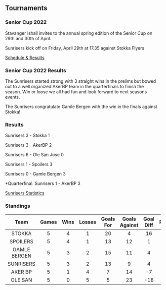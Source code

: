 ## Tournaments

### Senior Cup 2022

Stavanger Ishall invites to the annual spring edition of the Senior Cup on 29th and 30th of April.

Sunrisers kick off on Friday, April 29th at 17.35 against Stokka Flyers

[Schedule & Results](https://www.cupsupport.se/cup/visa_cscupspel.php?Cupnr=6109)

### Senior Cup 2022 Results

The Sunrisers started strong with 3 straight wins in the prelims but bowed out to a well organized AkerBP team in the quarterfinals to finish the season. Win or loose we all had fun and look forward to next seasons events.

The Sunrisers congratulate Gamle Bergen with the win in the finals against Stokka!

### Results

Sunrisers 3 - Stokka 1

Sunrisers 3 - AkerBP 2

Sunrisers 6 - Ole San Jose 0

Sunrisers 1 - Spoilers 3

Sunrisers 0 - Gamle Bergen 3

*Quarterfinal: Sunrisers 1 - AkerBP 3

[Sunrisers Statistics](https://sunrisershockey.github.io/statistics.html)

### Standings

|Team|Games|Wins|Losses|Goals For|Goals Against|Goal Diff|Points|
|:-:|:-:|:-:|:-:|:-:|:-:|:-:|:-:|
|STOKKA|5|4|1|20|4|16|12|
|SPOILERS|5|4|1|13|12|1|12|
|GAMLE BERGEN|5|3|2|15|11|4|9|
|SUNRISERS|5|3|2|13|9|4|9|
|AKER BP|5|1|4|7|14|-7|3|
|OLE SAN|5|0|5|5|23|-18|0|
